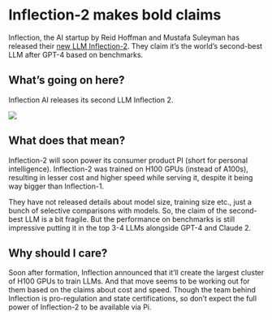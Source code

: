 # Inflection-2 makes bold claims

Inflection, the AI startup by Reid Hoffman and Mustafa Suleyman has released their [new LLM Inflection-2](https://inflection.ai/inflection-2?utm_source=bensbites\&utm_medium=referral\&utm_campaign=inflection-2-makes-bold-claims). They claim it’s the world’s second-best LLM after GPT-4 based on benchmarks.

## What’s going on here?

Inflection AI releases its second LLM Inflection 2.

![](https://media.beehiiv.com/cdn-cgi/image/fit=scale-down,format=auto,onerror=redirect,quality=80/uploads/asset/file/f92d7f6e-fa72-46bf-97ca-8abfd46e289c/image.png?t=1700744459)

## What does that mean?

Inflection-2 will soon power its consumer product PI (short for personal intelligence). Inflection-2 was trained on H100 GPUs (instead of A100s), resulting in lesser cost and higher speed while serving it, despite it being way bigger than Inflection-1.

They have not released details about model size, training size etc., just a bunch of selective comparisons with models. So, the claim of the second-best LLM is a bit fragile. But the performance on benchmarks is still impressive putting it in the top 3-4 LLMs alongside GPT-4 and Claude 2.

## Why should I care?

Soon after formation, Inflection announced that it’ll create the largest cluster of H100 GPUs to train LLMs. And that move seems to be working out for them based on the claims about cost and speed. Though the team behind Inflection is pro-regulation and state certifications, so don’t expect the full power of Inflection-2 to be available via Pi.
